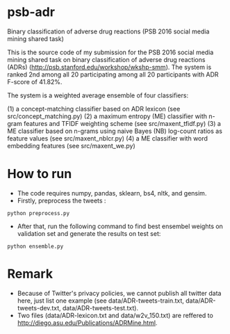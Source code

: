 # psb-adr
Binary classification of adverse drug reactions (PSB 2016 social media mining shared task)

This is the source code of my submission for the PSB 2016 social media mining shared task on binary classification of adverse drug reactions (ADRs) (http://psb.stanford.edu/workshop/wkshp-smm). The system is ranked 2nd among all 20 participating among all 20 participants with ADR F-score of 41.82%.

The system is a weighted average ensemble of four classifiers: 

(1) a concept-matching classifier based on ADR lexicon (see src/concept_matching.py)
(2) a maximum entropy (ME) classifier with n-gram features and TFIDF weighting scheme (see src/maxent_tfidf.py)
(3) a ME classifier based on n-grams using naive Bayes (NB) log-count ratios as feature values (see src/maxent_nblcr.py)
(4) a ME classifier with word embedding features (see src/maxent_we.py)

# How to run #

* The code requires numpy, pandas, sklearn, bs4, nltk, and gensim.
* Firstly, preprocess the tweets :
```
python preprocess.py
```
* After that, run the following command to find best ensembel weights on validation set and generate the results on test set:
```
python ensemble.py
```

# Remark #

* Because of Twitter's privacy policies, we cannot publish all twitter data here, just list one example (see data/ADR-tweets-train.txt, data/ADR-tweets-dev.txt, data/ADR-tweets-test.txt).
* Two files (data/ADR-lexicon.txt and data/w2v_150.txt) are reffered to http://diego.asu.edu/Publications/ADRMine.html.
